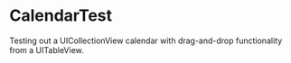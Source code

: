 CalendarTest
============

Testing out a UICollectionView calendar with drag-and-drop functionality from a UITableView.

